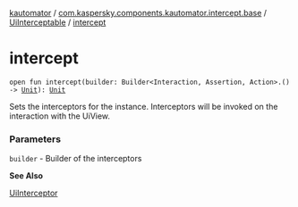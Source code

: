 [kautomator](../../index.md) / [com.kaspersky.components.kautomator.intercept.base](../index.md) / [UiInterceptable](index.md) / [intercept](./intercept.md)

# intercept

`open fun intercept(builder: Builder<Interaction, Assertion, Action>.() -> `[`Unit`](https://kotlinlang.org/api/latest/jvm/stdlib/kotlin/-unit/index.html)`): `[`Unit`](https://kotlinlang.org/api/latest/jvm/stdlib/kotlin/-unit/index.html)

Sets the interceptors for the instance.
Interceptors will be invoked on the interaction with the UiView.

### Parameters

`builder` - Builder of the interceptors

**See Also**

[UiInterceptor](../-ui-interceptor/index.md)


